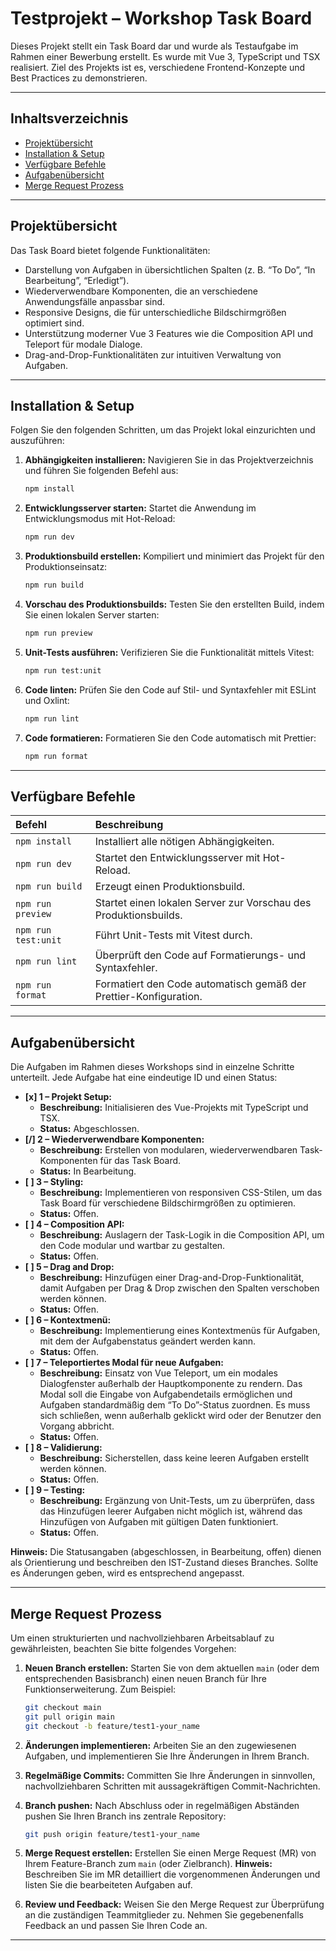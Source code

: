 # Testprojekt – Workshop Task Board

Dieses Projekt stellt ein Task Board dar und wurde als Testaufgabe im Rahmen einer Bewerbung erstellt. Es wurde mit Vue 3, TypeScript und TSX realisiert. Ziel des Projekts ist es, verschiedene Frontend-Konzepte und Best Practices zu demonstrieren.

---

## Inhaltsverzeichnis

- [Projektübersicht](#projektübersicht)
- [Installation & Setup](#installation--setup)
- [Verfügbare Befehle](#verfügbare-befehle)
- [Aufgabenübersicht](#aufgabenübersicht)
- [Merge Request Prozess](#merge-request-prozess)

---

## Projektübersicht

Das Task Board bietet folgende Funktionalitäten:

- Darstellung von Aufgaben in übersichtlichen Spalten (z. B. “To Do”, “In Bearbeitung”, “Erledigt”).
- Wiederverwendbare Komponenten, die an verschiedene Anwendungsfälle anpassbar sind.
- Responsive Designs, die für unterschiedliche Bildschirmgrößen optimiert sind.
- Unterstützung moderner Vue 3 Features wie die Composition API und Teleport für modale Dialoge.
- Drag-and-Drop-Funktionalitäten zur intuitiven Verwaltung von Aufgaben.

---

## Installation & Setup

Folgen Sie den folgenden Schritten, um das Projekt lokal einzurichten und auszuführen:

1.  **Abhängigkeiten installieren:**
    Navigieren Sie in das Projektverzeichnis und führen Sie folgenden Befehl aus:

    ```bash
    npm install
    ```

2.  **Entwicklungsserver starten:**
    Startet die Anwendung im Entwicklungsmodus mit Hot-Reload:

    ```bash
    npm run dev
    ```

3.  **Produktionsbuild erstellen:**
    Kompiliert und minimiert das Projekt für den Produktionseinsatz:

    ```bash
    npm run build
    ```

4.  **Vorschau des Produktionsbuilds:**
    Testen Sie den erstellten Build, indem Sie einen lokalen Server starten:

    ```bash
    npm run preview
    ```

5.  **Unit-Tests ausführen:**
    Verifizieren Sie die Funktionalität mittels Vitest:

    ```bash
    npm run test:unit
    ```

6.  **Code linten:**
    Prüfen Sie den Code auf Stil- und Syntaxfehler mit ESLint und Oxlint:

    ```bash
    npm run lint
    ```

7.  **Code formatieren:**
    Formatieren Sie den Code automatisch mit Prettier:
    ```bash
    npm run format
    ```

---

## Verfügbare Befehle

| Befehl              | Beschreibung                                                      |
| :------------------ | :---------------------------------------------------------------- |
| `npm install`       | Installiert alle nötigen Abhängigkeiten.                          |
| `npm run dev`       | Startet den Entwicklungsserver mit Hot-Reload.                    |
| `npm run build`     | Erzeugt einen Produktionsbuild.                                   |
| `npm run preview`   | Startet einen lokalen Server zur Vorschau des Produktionsbuilds.  |
| `npm run test:unit` | Führt Unit-Tests mit Vitest durch.                                |
| `npm run lint`      | Überprüft den Code auf Formatierungs- und Syntaxfehler.           |
| `npm run format`    | Formatiert den Code automatisch gemäß der Prettier-Konfiguration. |

---

## Aufgabenübersicht

Die Aufgaben im Rahmen dieses Workshops sind in einzelne Schritte unterteilt. Jede Aufgabe hat eine eindeutige ID und einen Status:

- **[x] 1 – Projekt Setup:**
  - **Beschreibung:** Initialisieren des Vue-Projekts mit TypeScript und TSX.
  - **Status:** Abgeschlossen.
- **[/] 2 – Wiederverwendbare Komponenten:**
  - **Beschreibung:** Erstellen von modularen, wiederverwendbaren Task-Komponenten für das Task Board.
  - **Status:** In Bearbeitung.
- **[ ] 3 – Styling:**
  - **Beschreibung:** Implementieren von responsiven CSS-Stilen, um das Task Board für verschiedene Bildschirmgrößen zu optimieren.
  - **Status:** Offen.
- **[ ] 4 – Composition API:**
  - **Beschreibung:** Auslagern der Task-Logik in die Composition API, um den Code modular und wartbar zu gestalten.
  - **Status:** Offen.
- **[ ] 5 – Drag and Drop:**
  - **Beschreibung:** Hinzufügen einer Drag-and-Drop-Funktionalität, damit Aufgaben per Drag & Drop zwischen den Spalten verschoben werden können.
  - **Status:** Offen.
- **[ ] 6 – Kontextmenü:**
  - **Beschreibung:** Implementierung eines Kontextmenüs für Aufgaben, mit dem der Aufgabenstatus geändert werden kann.
  - **Status:** Offen.
- **[ ] 7 – Teleportiertes Modal für neue Aufgaben:**
  - **Beschreibung:** Einsatz von Vue Teleport, um ein modales Dialogfenster außerhalb der Hauptkomponente zu rendern. Das Modal soll die Eingabe von Aufgabendetails ermöglichen und Aufgaben standardmäßig dem “To Do”-Status zuordnen. Es muss sich schließen, wenn außerhalb geklickt wird oder der Benutzer den Vorgang abbricht.
  - **Status:** Offen.
- **[ ] 8 – Validierung:**
  - **Beschreibung:** Sicherstellen, dass keine leeren Aufgaben erstellt werden können.
  - **Status:** Offen.
- **[ ] 9 – Testing:**
  - **Beschreibung:** Ergänzung von Unit-Tests, um zu überprüfen, dass das Hinzufügen leerer Aufgaben nicht möglich ist, während das Hinzufügen von Aufgaben mit gültigen Daten funktioniert.
  - **Status:** Offen.

**Hinweis:** Die Statusangaben (abgeschlossen, in Bearbeitung, offen) dienen als Orientierung und beschreiben den IST-Zustand dieses Branches. Sollte es Änderungen geben, wird es entsprechend angepasst.

---

## Merge Request Prozess

Um einen strukturierten und nachvollziehbaren Arbeitsablauf zu gewährleisten, beachten Sie bitte folgendes Vorgehen:

1.  **Neuen Branch erstellen:**
    Starten Sie von dem aktuellen `main` (oder dem entsprechenden Basisbranch) einen neuen Branch für Ihre Funktionserweiterung. Zum Beispiel:

    ```bash
    git checkout main
    git pull origin main
    git checkout -b feature/test1-your_name
    ```

2.  **Änderungen implementieren:**
    Arbeiten Sie an den zugewiesenen Aufgaben, und implementieren Sie Ihre Änderungen in Ihrem Branch.

3.  **Regelmäßige Commits:**
    Committen Sie Ihre Änderungen in sinnvollen, nachvollziehbaren Schritten mit aussagekräftigen Commit-Nachrichten.

4.  **Branch pushen:**
    Nach Abschluss oder in regelmäßigen Abständen pushen Sie Ihren Branch ins zentrale Repository:

    ```bash
    git push origin feature/test1-your_name
    ```

5.  **Merge Request erstellen:**
    Erstellen Sie einen Merge Request (MR) von Ihrem Feature-Branch zum `main` (oder Zielbranch).
    **Hinweis:** Beschreiben Sie im MR detailliert die vorgenommenen Änderungen und listen Sie die bearbeiteten Aufgaben auf.

6.  **Review und Feedback:**
    Weisen Sie den Merge Request zur Überprüfung an die zuständigen Teammitglieder zu. Nehmen Sie gegebenenfalls Feedback an und passen Sie Ihren Code an.

---
